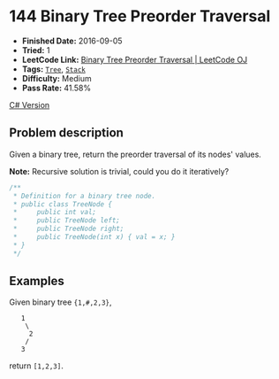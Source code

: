 # 144 Binary Tree Preorder Traversal

- **Finished Date:** 2016-09-05
- **Tried:** 1
- **LeetCode Link:** [Binary Tree Preorder Traversal | LeetCode OJ](https://leetcode.com/problems/binary-tree-preorder-traversal/)
- **Tags:** [`Tree`](https://leetcode.com/tag/tree/), [`Stack`](https://leetcode.com/tag/stack/)
- **Difficulty:** Medium
- **Pass Rate:** 41.58%

[C# Version](../C#/CSharp/144_BinaryTreePreorderTraversal.cs)

## Problem description

Given a binary tree, return the preorder traversal of its nodes' values.

**Note:** Recursive solution is trivial, could you do it iteratively?

```C#
/**
 * Definition for a binary tree node.
 * public class TreeNode {
 *     public int val;
 *     public TreeNode left;
 *     public TreeNode right;
 *     public TreeNode(int x) { val = x; }
 * }
 */
```

## Examples

Given binary tree `{1,#,2,3}`,

```
   1
    \
     2
    /
   3
```

return `[1,2,3]`.
